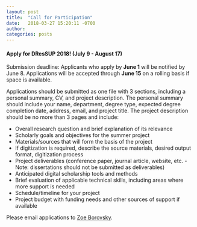 ```yaml
---
layout: post
title:  "Call for Participation"
date:   2018-03-27 15:20:11 -0700
author: 
categories: posts
---
```

#### Apply for DResSUP 2018! (July 9 - August 17) 

Submission deadline: Applicants who apply by **June 1** will be notified by June 8. Applications will be accepted through **June 15** on a rolling basis if space is available. 

Applications should be submitted as one file with 3 sections, including a personal summary, CV, and project description. The personal summary should include your name, department, degree type, expected degree completion date, address, email, and project title. The project description should be no more than 3 pages and include:

* Overall research question and brief explanation of its relevance
* Scholarly goals and objectives for the summer project
* Materials/sources that will form the basis of the project
* If digitization is required, describe the source materials, desired output format, digitization process
* Project deliverables (conference paper, journal article, website, etc. - Note: dissertations should not be submitted as deliverables)
* Anticipated digital scholarship tools and methods
* Brief evaluation of applicable technical skills, including areas where more support is needed
* Schedule/timeline for your project
* Project budget with funding needs and other sources of support if available

Please email applications to [Zoe Borovsky](mailto:zoe@library.ucla.edu).
